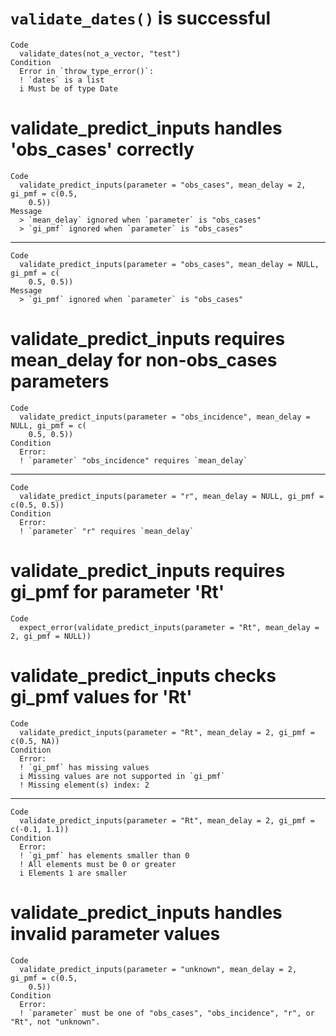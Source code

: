 # `validate_dates()` is successful

    Code
      validate_dates(not_a_vector, "test")
    Condition
      Error in `throw_type_error()`:
      ! `dates` is a list
      i Must be of type Date

# validate_predict_inputs handles 'obs_cases' correctly

    Code
      validate_predict_inputs(parameter = "obs_cases", mean_delay = 2, gi_pmf = c(0.5,
        0.5))
    Message
      > `mean_delay` ignored when `parameter` is "obs_cases"
      > `gi_pmf` ignored when `parameter` is "obs_cases"

---

    Code
      validate_predict_inputs(parameter = "obs_cases", mean_delay = NULL, gi_pmf = c(
        0.5, 0.5))
    Message
      > `gi_pmf` ignored when `parameter` is "obs_cases"

# validate_predict_inputs requires mean_delay for non-obs_cases parameters

    Code
      validate_predict_inputs(parameter = "obs_incidence", mean_delay = NULL, gi_pmf = c(
        0.5, 0.5))
    Condition
      Error:
      ! `parameter` "obs_incidence" requires `mean_delay`

---

    Code
      validate_predict_inputs(parameter = "r", mean_delay = NULL, gi_pmf = c(0.5, 0.5))
    Condition
      Error:
      ! `parameter` "r" requires `mean_delay`

# validate_predict_inputs requires gi_pmf for parameter 'Rt'

    Code
      expect_error(validate_predict_inputs(parameter = "Rt", mean_delay = 2, gi_pmf = NULL))

# validate_predict_inputs checks gi_pmf values for 'Rt'

    Code
      validate_predict_inputs(parameter = "Rt", mean_delay = 2, gi_pmf = c(0.5, NA))
    Condition
      Error:
      ! `gi_pmf` has missing values
      i Missing values are not supported in `gi_pmf`
      ! Missing element(s) index: 2

---

    Code
      validate_predict_inputs(parameter = "Rt", mean_delay = 2, gi_pmf = c(-0.1, 1.1))
    Condition
      Error:
      ! `gi_pmf` has elements smaller than 0
      ! All elements must be 0 or greater
      i Elements 1 are smaller

# validate_predict_inputs handles invalid parameter values

    Code
      validate_predict_inputs(parameter = "unknown", mean_delay = 2, gi_pmf = c(0.5,
        0.5))
    Condition
      Error:
      ! `parameter` must be one of "obs_cases", "obs_incidence", "r", or "Rt", not "unknown".

